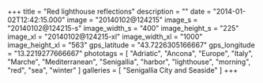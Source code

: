 +++
title = "Red lighthouse reflections"
description = ""
date = "2014-01-02T12:42:15.000"
image = "20140102@124215"
image_s = "20140102@124215-s"
image_width_s = "400"
image_height_s = "225"
image_xl = "20140102@124215-xl"
image_width_xl = "1000"
image_height_xl = "563"
gps_latitude = "43.7226305166667"
gps_longitude = "13.2219277666667"
phototags = [ "Adriatic", "Ancona", "Europe", "Italy", "Marche", "Mediterranean", "Senigallia", "harbor", "lighthouse", "morning", "red", "sea", "winter" ]
galleries = [ "Senigallia City and Seaside" ]
+++
